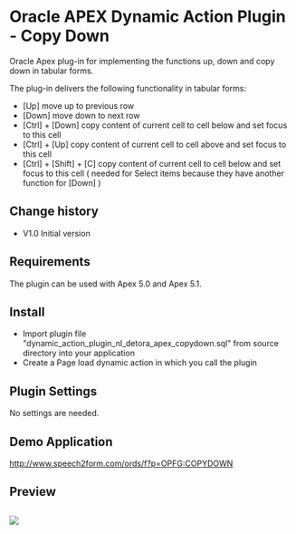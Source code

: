 # Oracle APEX Dynamic Action Plugin -  Copy Down
Oracle Apex plug-in for implementing the functions up, down and copy down in tabular forms.

The plug-in delivers the following functionality in tabular forms:
- [Up] move up to previous row
- [Down] move down to next row
- [Ctrl] + [Down] copy content of current cell to cell below and set focus to this cell
- [Ctrl] + [Up] copy content of current cell to cell above and set focus to this cell
- [Ctrl] + [Shift] + [C] copy content of current cell to cell below and set focus to this cell ( needed for Select items because they have another function for [Down] )

## Change history
- V1.0    Initial version

## Requirements
The plugin can be used with Apex 5.0 and Apex 5.1. 

## Install
- Import plugin file "dynamic_action_plugin_nl_detora_apex_copydown.sql" from source directory into your application
- Create a Page load dynamic action in which you call the plugin

## Plugin Settings
No settings are needed.

## Demo Application
http://www.speech2form.com/ords/f?p=OPFG:COPYDOWN

## Preview
![](https://raw.githubusercontent.com/dickdral/apex-copy_to_clipboard/master/copydown_example.gif?raw=true)
---

